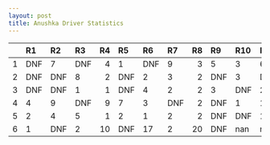 ```yaml
---
layout: post 
title: Anushka Driver Statistics
--- 
```


|    | R1   | R2   | R3   |   R4 | R5   | R6   | R7   |   R8 | R9   | R10   | R11   | R12   |
|---:|:-----|:-----|:-----|-----:|:-----|:-----|:-----|-----:|:-----|:------|:------|:------|
|  1 | DNF  | 7    | DNF  |    4 | 1    | DNF  | 9    |    3 | 5    | 3     | 6     | 9     |
|  2 | DNF  | DNF  | 8    |    2 | DNF  | 2    | 3    |    2 | DNF  | 3     | DNF   | 13    |
|  3 | DNF  | DNF  | 1    |    1 | DNF  | 4    | 2    |    2 | 3    | DNF   | 2     | 12    |
|  4 | 4    | 9    | DNF  |    9 | 7    | 3    | DNF  |    2 | DNF  | 1     | 14    | DNF   |
|  5 | 2    | 4    | 5    |    1 | 2    | 1    | 2    |    2 | DNF  | DNF   | 10    | DNF   |
|  6 | 1    | DNF  | 2    |   10 | DNF  | 17   | 2    |   20 | DNF  | nan   | nan   | nan   |